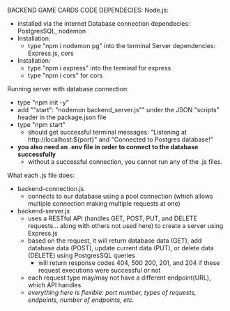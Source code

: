 BACKEND GAME CARDS CODE DEPENDECIES:
Node.js:
- installed via the internet
Database connection dependecies: PostgresSQL, nodemon
- Installation:
  + type "npm i nodemon pg" into the terminal
Server dependencies: Express.js, cors
- Installation: 
  + type "npm i express" into the terminal for express
  + type "npm i cors" for cors

Running server with database connection:
- type "npm init -y"
- add ""start": "nodemon backend_server.js"" under the JSON "scripts" header in the package.json file
- type "npm start" 
    + should get successful terminal messages: "Listening at http://localhost:${port}" and "Connected to Postgres database!"
- **you also need an .env file in order to connect to the database successfully**
    + without a successful connection, you cannot run any of the .js files.

What each .js file does:
- backend-connection.js
    + connects to our database using a pool connection (which allows multiple connection making multiple requests at one)
- backend-server.js
    + uses a RESTful API (handles GET, POST, PUT, and DELETE requests... along with others not used here) to create a server using Express.js
    + based on the request, it will return database data (GET), add database data (POST),
      update current data (PUT), or delete data (DELETE) using PostgresSQL queries
      - will return response codes 404, 500 200, 201, and 204 if these request executions were successful or not
    + each request type may/may not have a different endpoint(URL), which API handles
    + *everything here is flexible: port number, types of requests, endpoints, number of endpoints, etc.*

